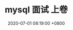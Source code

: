 ---
layout: post
date: 2020-07-01 08:19:00 +0800
title: mysql 面试 上卷
description: mysql笔记
share: true
tags: 
- mysql
---